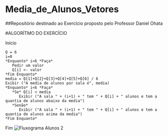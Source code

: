 # Media_de_Alunos_Vetores
##Repositório destinado ao Exercício proposto pelo Professor Daniel Ohata

#ALGORÍTMO DO EXERCÍCIO

Início
````
Q = 6
i=0
*Enquanto* i<6 *Faça*
   Pedir um valor
   Q[i] <- valor
*Fim Enquanto*
media = Q[1]+Q[2}+Q[3]+Q[4]+Q[5]+Q[6] / 6
Exibir ("A media de alunos por sala é", media)
*Enquanto* i<6 *Faça*
   *Se* Q[i] < media
      Exibir ("A sala " + (i+1) + " tem " + Q[i] + " alunos e tem a quantia de alunos abaixo da media")
   *Senão* 
      Exibir ("A sala " + (i+1) + " tem " + Q[i] + " alunos e tem a quantia de alunos acima da media")
*Fim Enquanto*
````
Fim
![Fluxograma Alunos 2](https://user-images.githubusercontent.com/69513119/173472585-322c7458-2e4d-4ac9-b5a0-963ca586b1c8.png)
